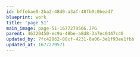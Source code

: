 ```yaml
---
id: bffebae0-2ba2-48d0-a3af-48fb0c0bead7
blueprint: work
title: 'page 51'
main_image: page-51-1677279566.JPG
parent: 46320450-ec9a-48be-a8d8-3a7ec0447c40
updated_by: 7fc42862-88cf-4231-8a06-3e1f93ee1fbb
updated_at: 1677279571
---
```

